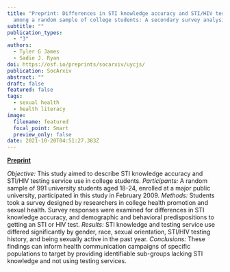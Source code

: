 ```yaml
---
title: "Preprint: Differences in STI knowledge accuracy and STI/HIV testing
  among a random sample of college students: A secondary survey analysis"
subtitle: ""
publication_types:
  - "3"
authors:
  - Tyler G James
  - Sadie J. Ryan
doi: https://osf.io/preprints/socarxiv/uycjs/
publication: SocArxiv
abstract: ""
draft: false
featured: false
tags:
  - sexual health
  - health literacy
image:
  filename: featured
  focal_point: Smart
  preview_only: false
date: 2021-10-20T04:51:27.383Z
---
```

**[Preprint](https://osf.io/preprints/socarxiv/uycjs/)**

*Objective:* This study aimed to describe STI knowledge accuracy and STI/HIV testing service use in college students. *Participants:* A random sample of 991 university students aged 18-24, enrolled at a major public university, participated in this study in February 2009. *Methods:* Students took a survey designed by researchers in college health promotion and sexual health. Survey responses were examined for differences in STI knowledge accuracy, and demographic and behavioral predispositions to getting an STI or HIV test. *Results:* STI knowledge and testing service use differed significantly by gender, race, sexual orientation, STI/HIV testing history, and being sexually active in the past year. *Conclusions:* These findings can inform health communication campaigns of specific populations to target by providing identifiable sub-groups lacking STI knowledge and not using testing services.